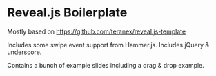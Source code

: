 # Reveal.js Boilerplate

Mostly based on https://github.com/teranex/reveal.js-template

Includes some swipe event support from Hammer.js.
Includes jQuery & underscore.

Contains a bunch of example slides including a drag & drop example.

